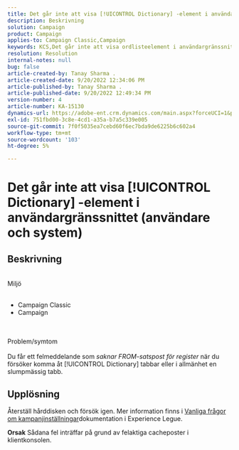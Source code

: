 ```yaml
---
title: Det går inte att visa [!UICONTROL Dictionary] -element i användargränssnittet (användare och system)
description: Beskrivning
solution: Campaign
product: Campaign
applies-to: Campaign Classic,Campaign
keywords: KCS,Det går inte att visa ordlisteelement i användargränssnittet
resolution: Resolution
internal-notes: null
bug: false
article-created-by: Tanay Sharma .
article-created-date: 9/20/2022 12:34:06 PM
article-published-by: Tanay Sharma .
article-published-date: 9/20/2022 12:49:34 PM
version-number: 4
article-number: KA-15130
dynamics-url: https://adobe-ent.crm.dynamics.com/main.aspx?forceUCI=1&pagetype=entityrecord&etn=knowledgearticle&id=49ebe07f-e038-ed11-9db1-002248086735
exl-id: 751fbd00-3c8e-4cd1-a35a-b7a5c339e005
source-git-commit: 7f0f5035ea7cebd60f6ec7bda9de6225b6c602a4
workflow-type: tm+mt
source-wordcount: '103'
ht-degree: 5%

---
```


# Det går inte att visa [!UICONTROL Dictionary] -element i användargränssnittet (användare och system)

## Beskrivning

<br>Miljö<br><br>
- Campaign Classic
- Campaign



<br><br>Problem/symtom<br><br>
Du får ett felmeddelande som *saknar FROM-satspost för register* när du försöker komma åt [!UICONTROL Dictionary] tabbar eller i allmänhet en slumpmässig tabb.


## Upplösning






Återställ hårddisken och försök igen. Mer information finns i [Vanliga frågor om kampanjinställningar](https://experienceleague.adobe.com/docs/campaign-classic/using/getting-started/starting-with-adobe-campaign/faq/faq-campaign-config.html?lang=en)dokumentation i Experience Legue.


<b>Orsak</b>
Sådana fel inträffar på grund av felaktiga cacheposter i klientkonsolen.

